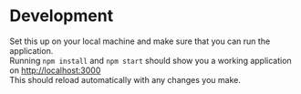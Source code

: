 # Development

Set this up on your local machine and make sure that you can run the application.  
Running `npm install` and `npm start` should show you a working application on [http://localhost:3000](http://localhost:3000)  
This should reload automatically with any changes you make.
